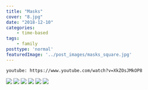 ```yaml
---
title: "Masks"
cover: "8.jpg"
date: "2018-12-10"
categories:
    - time-based
tags:
    - family
posttype: 'normal'
featuredImage: '../post_images/masks_square.jpg'
---
```


`youtube: https://www.youtube.com/watch?v=XkZOsJMkOP8`

<img src="../post_images/masks/wall_masks.jpg">
<img src="../post_images/masks/installation_view.jpg">

<img src="../post_images/masks/brother.jpg">
<img src="../post_images/masks/king.jpg">
<img src="../post_images/masks/minister.jpg">
<img src="../post_images/masks/priest.jpg">





